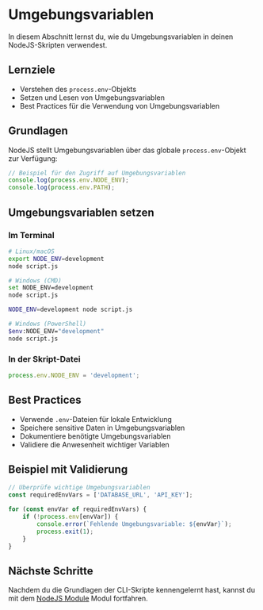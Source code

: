 # Umgebungsvariablen

In diesem Abschnitt lernst du, wie du Umgebungsvariablen in deinen NodeJS-Skripten verwendest.

## Lernziele

- Verstehen des `process.env`-Objekts
- Setzen und Lesen von Umgebungsvariablen
- Best Practices für die Verwendung von Umgebungsvariablen

## Grundlagen

NodeJS stellt Umgebungsvariablen über das globale `process.env`-Objekt zur Verfügung:

```javascript
// Beispiel für den Zugriff auf Umgebungsvariablen
console.log(process.env.NODE_ENV);
console.log(process.env.PATH);
```

## Umgebungsvariablen setzen

### Im Terminal
```bash
# Linux/macOS
export NODE_ENV=development
node script.js

# Windows (CMD)
set NODE_ENV=development
node script.js

NODE_ENV=development node script.js

# Windows (PowerShell)
$env:NODE_ENV="development"
node script.js
```

### In der Skript-Datei
```javascript
process.env.NODE_ENV = 'development';
```

## Best Practices

- Verwende `.env`-Dateien für lokale Entwicklung
- Speichere sensitive Daten in Umgebungsvariablen
- Dokumentiere benötigte Umgebungsvariablen
- Validiere die Anwesenheit wichtiger Variablen

## Beispiel mit Validierung

```javascript
// Überprüfe wichtige Umgebungsvariablen
const requiredEnvVars = ['DATABASE_URL', 'API_KEY'];

for (const envVar of requiredEnvVars) {
    if (!process.env[envVar]) {
        console.error(`Fehlende Umgebungsvariable: ${envVar}`);
        process.exit(1);
    }
}
```

## Nächste Schritte

Nachdem du die Grundlagen der CLI-Skripte kennengelernt hast, kannst du mit dem [NodeJS Module](../nodeModules/README.md) Modul fortfahren. 